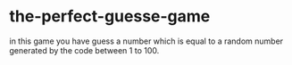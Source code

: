 # the-perfect-guesse-game
in this game you have guess a number which is equal to a random number generated by the code between 1 to 100.
